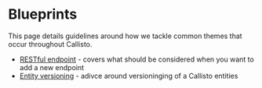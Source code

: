 # Blueprints

This page details guidelines around how we tackle common themes that occur throughout Callisto.

- [RESTful endpoint](./restful-endpoint.md) - covers what should be considered when you want to add a new endpoint
- [Entity versioning](./entity-versioning.md) - adivce around versioninging of a Callisto entities

